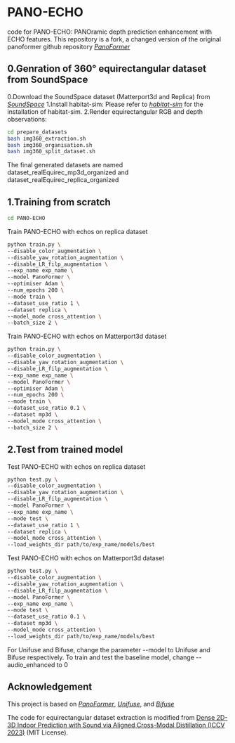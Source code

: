 # PANO-ECHO 
code for PANO-ECHO: PANOramic depth prediction enhancement with ECHO features.
This repository is a fork, a changed version of the original panoformer github repository *[PanoFormer](https://github.com/zhijieshen-bjtu/PanoFormer)*
## 0.Genration of 360° equirectangular dataset from SoundSpace
0.Download the SoundSpace dataset (Matterport3d and Replica) from *[SoundSpace](https://github.com/facebookresearch/)*
1.Install habitat-sim: Please refer to *[habitat-sim](https://github.com/facebookresearch/habitat-sim)* for the installation of habitat-sim.
2.Render equirectangular RGB and depth observations:
```bash
cd prepare_datasets
bash img360_extraction.sh
bash img360_organisation.sh
bash img360_split_dataset.sh
```
The final generated datasets are named dataset_realEquirec_mp3d_organized and dataset_realEquirec_replica_organized

## 1.Training from scratch
```bash
cd PANO-ECHO
```
Train PANO-ECHO with echos on replica dataset
```bash
python train.py \
--disable_color_augmentation \
--disable_yaw_rotation_augmentation \
--disable_LR_filp_augmentation \
--exp_name exp_name \
--model PanoFormer \
--optimiser Adam \
--num_epochs 200 \
--mode train \
--dataset_use_ratio 1 \
--dataset replica \
--model_mode cross_attention \
--batch_size 2 \
```

Train PANO-ECHO with echos on Matterport3d dataset
```bash
python train.py \
--disable_color_augmentation \
--disable_yaw_rotation_augmentation \
--disable_LR_filp_augmentation \
--exp_name exp_name \
--model PanoFormer \
--optimiser Adam \
--num_epochs 200 \
--mode train \
--dataset_use_ratio 0.1 \
--dataset mp3d \
--model_mode cross_attention \
--batch_size 2 \
```

## 2.Test from trained model
Test PANO-ECHO with echos on replica dataset
```bash
python test.py \
--disable_color_augmentation \
--disable_yaw_rotation_augmentation \
--disable_LR_filp_augmentation \
--model PanoFormer \
--exp_name exp_name \
--mode test \
--dataset_use_ratio 1 \
--dataset replica \
--model_mode cross_attention \
--load_weights_dir path/to/exp_name/models/best
```

Test PANO-ECHO with echos on Matterport3d dataset
```bash
python test.py \
--disable_color_augmentation \
--disable_yaw_rotation_augmentation \
--disable_LR_filp_augmentation \
--model PanoFormer \
--exp_name exp_name \
--mode test \
--dataset_use_ratio 0.1 \
--dataset mp3d \
--model_mode cross_attention \
--load_weights_dir path/to/exp_name/models/best
```

For Unifuse and Bifuse, change the parameter --model to Unifuse and Bifuse respectively.
To train and test the baseline model, change --audio_enhanced to 0

## Acknowledgement
This project is based on *[PanoFormer](https://github.com/zhijieshen-bjtu/PanoFormer)*, *[Unifuse](https://github.com/alibaba/UniFuse-Unidirectional-Fusion)*, and *[Bifuse](https://github.com/yuhsuanyeh/BiFuse)*

The code for equirectangular dataset extraction is modified from [Dense 2D-3D Indoor Prediction with Sound via Aligned Cross-Modal Distillation (ICCV 2023)](https://github.com/HS-YN/DAPS/tree/main/DAPS) (MIT License).
